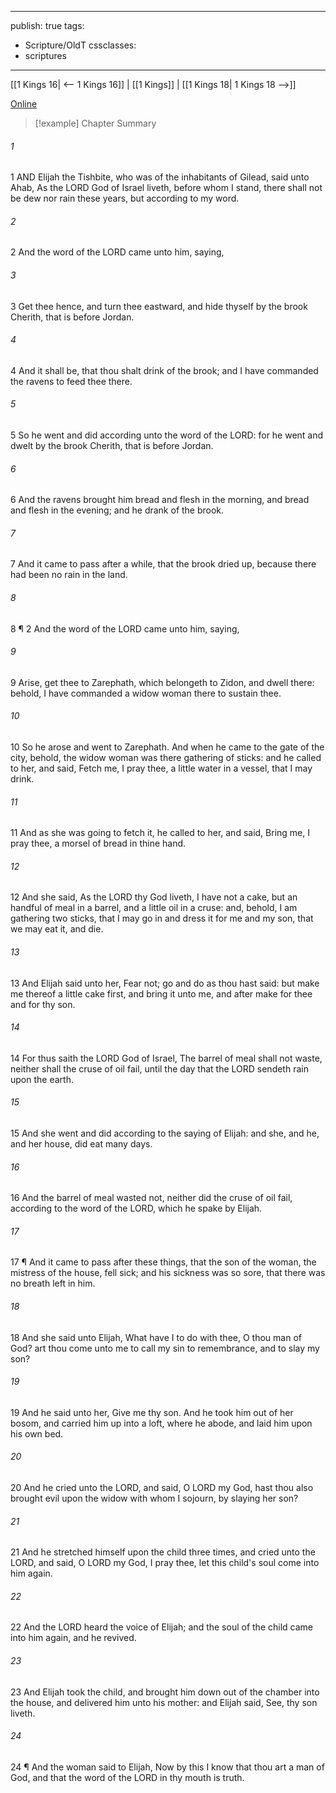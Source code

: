 

---
publish: true
tags:
  - Scripture/OldT
cssclasses:
  - scriptures
---
[[1 Kings 16| <-- 1 Kings 16]] | [[1 Kings]] | [[1 Kings 18| 1 Kings 18 -->]]

[Online](https://churchofjesuschrist.org/study/scriptures/ot/1-kgs/17?lang=eng)

>[!example] Chapter Summary
>
###### 1
1 AND Elijah the Tishbite, who was of the inhabitants of Gilead, said unto Ahab, As the LORD God of Israel liveth, before whom I stand, there shall not be dew nor rain these years, but according to my word.
###### 2
2 And the word of the LORD came unto him, saying,
###### 3
3 Get thee hence, and turn thee eastward, and hide thyself by the brook Cherith, that is before Jordan.
###### 4
4 And it shall be, that thou shalt drink of the brook; and I have commanded the ravens to feed thee there.
###### 5
5 So he went and did according unto the word of the LORD: for he went and dwelt by the brook Cherith, that is before Jordan.
###### 6
6 And the ravens brought him bread and flesh in the morning, and bread and flesh in the evening; and he drank of the brook.
###### 7
7 And it came to pass after a while, that the brook dried up, because there had been no rain in the land.
###### 8
8 ¶ 2 And the word of the LORD came unto him, saying,
###### 9
9 Arise, get thee to Zarephath, which belongeth to Zidon, and dwell there: behold, I have commanded a widow woman there to sustain thee.
###### 10
10 So he arose and went to Zarephath.  And when he came to the gate of the city, behold, the widow woman was there gathering of sticks: and he called to her, and said, Fetch me, I pray thee, a little water in a vessel, that I may drink.
###### 11
11 And as she was going to fetch it, he called to her, and said, Bring me, I pray thee, a morsel of bread in thine hand.
###### 12
12 And she said, As the LORD thy God liveth, I have not a cake, but an handful of meal in a barrel, and a little oil in a cruse: and, behold, I am gathering two sticks, that I may go in and dress it for me and my son, that we may eat it, and die.
###### 13
13 And Elijah said unto her, Fear not; go and do as thou hast said: but make me thereof a little cake first, and bring it unto me, and after make for thee and for thy son.
###### 14
14 For thus saith the LORD God of Israel, The barrel of meal shall not waste, neither shall the cruse of oil fail, until the day that the LORD sendeth rain upon the earth.
###### 15
15 And she went and did according to the saying of Elijah: and she, and he, and her house, did eat many days.
###### 16
16 And the barrel of meal wasted not, neither did the cruse of oil fail, according to the word of the LORD, which he spake by Elijah.
###### 17
17 ¶ And it came to pass after these things, that the son of the woman, the mistress of the house, fell sick; and his sickness was so sore, that there was no breath left in him.
###### 18
18 And she said unto Elijah, What have I to do with thee, O thou man of God?  art thou come unto me to call my sin to remembrance, and to slay my son?
###### 19
19 And he said unto her, Give me thy son.  And he took him out of her bosom, and carried him up into a loft, where he abode, and laid him upon his own bed.
###### 20
20 And he cried unto the LORD, and said, O LORD my God, hast thou also brought evil upon the widow with whom I sojourn, by slaying her son?
###### 21
21 And he stretched himself upon the child three times, and cried unto the LORD, and said, O LORD my God, I pray thee, let this child's soul come into him again.
###### 22
22 And the LORD heard the voice of Elijah; and the soul of the child came into him again, and he revived.
###### 23
23 And Elijah took the child, and brought him down out of the chamber into the house, and delivered him unto his mother: and Elijah said, See, thy son liveth.
###### 24
24 ¶ And the woman said to Elijah, Now by this I know that thou art a man of God, and that the word of the LORD in thy mouth is truth.



